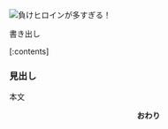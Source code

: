 <img class="thumbnail" src="サムネurl" alt="負けヒロインが多すぎる！">

書き出し

[:contents]

### 見出し

本文



<div style="text-align: center"><b>おわり</b></div>

<!-- 記事タイトル： -->

<!-- css -->
<style>
@import url("../../assets/css/hatena-design.css");
</style>
